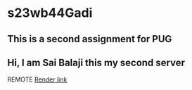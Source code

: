 # s23wb44Gadi

## This is a second assignment for PUG

##  Hi, I am Sai Balaji this my second server

 REMOTE <a href="https://s23wb44gadi.onrender.com">Render link</a>
